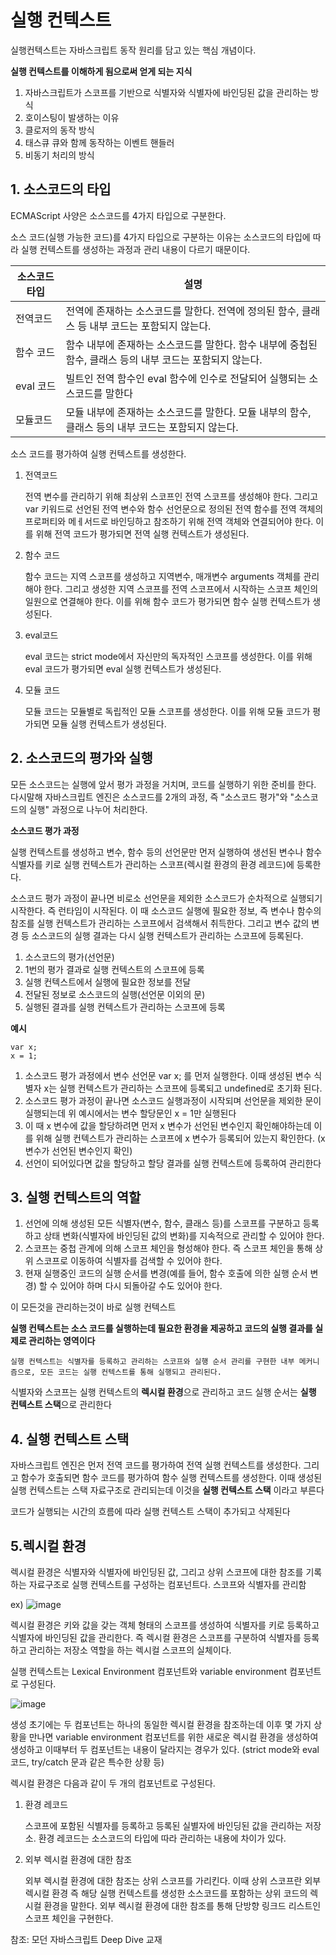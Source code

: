 # 실행 컨텍스트

 실행컨텍스트는 자바스크립트 동작 원리를 담고 있는 핵심 개념이다.

**실행 컨텍스트를 이해하게 됨으로써 얻게 되는 지식**

1. 자바스크립트가 스코프를 기반으로 식별자와 식별자에 바인딩된 값을 관리하는 방식
2. 호이스팅이 발생하는 이유
3. 클로저의 동작 방식
4. 태스큐 큐와 함께 동작하는 이벤트 핸들러
5. 비동기 처리의 방식



## 1. 소스코드의 타입

ECMAScript 사양은 소스코드를 4가지 타입으로 구분한다.

소스 코드(실행 가능한 코드)를 4가지 타입으로 구분하는 이유는 소스코드의 타입에 따라 실행 컨텍스트를 생성하는 과정과 관리 내용이 다르기 때문이다.

| 소스코드 타입 | 설명                                                         |
| ------------- | ------------------------------------------------------------ |
| 전역코드      | 전역에 존재하는 소스코드를 말한다. 전역에 정의된 함수, 클래스 등 내부 코드는 포함되지 않는다. |
| 함수 코드     | 함수 내부에 존재하는 소스코드를 말한다. 함수 내부에 중첩된 함수, 클래스 등의 내부 코드는 포함되지 않는다. |
| eval 코드     | 빌트인 전역 함수인 eval 함수에 인수로 전달되어 실행되는 소스코드를 말한다 |
| 모듈코드      | 모듈 내부에 존재하는 소스코드를 말한다. 모듈 내부의 함수, 클래스 등의 내부 코드는 포함되지 않는다. |

소스 코드를 평가하여 실행 컨텍스트를 생성한다.

1. 전역코드

    전역 변수를 관리하기 위해 최상위 스코프인 전역 스코프를 생성해야 한다. 그리고 var 키워드로 선언된 전역 변수와 함수 선언문으로 정의된 전역 함수를 전역 객체의 프로퍼티와 메ㅔ서드로 바인딩하고 참조하기 위해 전역 객체와 연결되어야 한다. 이를 위해 전역 코드가 평가되면 전역 실행 컨텍스트가 생성된다.

2. 함수 코드

   함수 코드는 지역 스코프를 생성하고 지역변수, 매개변수 arguments 객체를 관리해야 한다. 그리고 생성한 지역 스코프를 전역 스코프에서 시작하는 스코프 체인의 일원으로 연결해야 한다. 이를 위해 함수 코드가 평가되면 함수 실행 컨텍스트가 생성된다.

3. eval코드

   eval 코드는 strict mode에서 자신만의 독자적인 스코프를 생성한다. 이를 위해 eval 코드가 평가되면 eval 실행 컨텍스트가 생성된다.

4. 모듈 코드

   모듈 코드는 모듈별로 독립적인 모듈 스코프를 생성한다. 이를 위해 모듈 코드가 평가되면 모듈 실행 컨텍스트가 생성된다.



## 2. 소스코드의 평가와 실행

 모든 소스코드는 실행에 앞서 평가 과정을 거치며, 코드를 실행하기 위한 준비를 한다. 다시말해 자바스크립트 엔진은 소스코드를 2개의 과정, 즉 "소스코드 평가"와 "소스코드의 실행" 과정으로 나누어 처리한다.



**소스코드 평가 과정**

 실행 컨텍스트를 생성하고 변수, 함수 등의 선언문만 먼저 실행하여 생선된 변수나 함수 식별자를 키로 실행 컨텍스트가 관리하는 스코프(렉시컬 환경의 환경 레코드)에 등록한다.

소스코드 평가 과정이 끝나면 비로소 선언문을 제외한 소스코드가 순차적으로 실행되기 시작한다. 즉 런타임이 시작된다. 이 때 소스코드 실행에 필요한 정보, 즉 변수나 함수의 참조를 실행 컨텍스트가 관리하는 스코프에서 검색해서 취득한다. 그리고 변수 값의 변경 등 소스코드의 실행 결과는 다시 실행 컨텍스트가 관리하는 스코프에 등록된다.



1. 소스코드의 평가(선언문) 
2. 1번의 평가 결과로 실행 컨텍스트의 스코프에 등록
3. 실행 컨텍스트에서 실행에 필요한 정보를 전달
4. 전달된 정보로 소스코드의 실행(선언문 이외의 문)
5. 실행된 결과를 실행 컨텍스트가 관리하는 스코프에 등록



**예시**

```
var x;
x = 1;
```



1. 소스코드 평가 과정에서 변수 선언문 var x; 를 먼저 실행한다. 이때 생성된 변수 식별자 x는 실행 컨텍스트가 관리하는 스코프에 등록되고 undefined로 초기화 된다.
2. 소스코드 평가 과정이 끝나면 소스코드 실행과정이 시작되며 선언문을 제외한 문이 실행되는데 위 예시에서는 변수 할당문인 x = 1만 실행된다
3. 이 때 x 변수에 값을 할당하려면 먼저 x 변수가 선언된 변수인지 확인해야하는데 이를 위해 실행 컨텍스트가 관리하는 스코프에 x 변수가 등록되어 있는지 확인한다. (x 변수가 선언된 변수인지 확인)
4. 선언이 되어있다면 값을 할당하고 할당 결과를 실행 컨텍스트에 등록하여 관리한다



## 3. 실행 컨텍스트의 역할

1. 선언에 의해 생성된 모든 식별자(변수, 함수, 클래스 등)를 스코프를 구분하고 등록하고 상태 변화(식별자에 바인딩된 값의 변화)를 지속적으로 관리할 수 있어야 한다.
2. 스코프는 중첩 관계에 의해 스코프 체인을 형성해야 한다. 즉 스코프 체인을 통해 상위 스코프로 이동하여 식별자를 검색할 수 있어야 한다.
3. 현재 실행중인 코드의 실행 순서를 변경(예를 들어, 함수 호출에 의한 실행 순서 변경) 할 수 있어야 하며 다시 되돌아갈 수도 있어야 한다.

이 모든것을 관리하는것이 바로 실행 컨텍스트

**실행 컨텍스트는 소스 코드를 실행하는데 필요한 환경을 제공하고 코드의 실행 결과를 실제로 관리하는 영역이다**

```
실행 컨텍스트는 식별자를 등록하고 관리하는 스코프와 실행 순서 관리를 구현한 내부 메커니즘으로, 모든 코드는 실행 컨텍스트를 통해 실행되고 관리된다.
```

식별자와 스코프는 실행 컨텍스트의 **렉시컬 환경**으로 관리하고 코드 실행 순서는 **실행 컨텍스트 스택**으로 관리한다



## 4. 실행 컨텍스트 스택

자바스크립트 엔진은 먼저 전역 코드를 평가하여 전역 실행 컨텍스트를 생성한다. 그리고 함수가 호출되면 함수 코드를 평가하여 함수 실행 컨텍스트를 생성한다. 이때 생성된 실행 컨텍스트는 스택 자료구조로 관리되는데 이것을 **실행 컨텍스트 스택** 이라고 부른다

 코드가 실행되는 시간의 흐름에 따라 실행 컨텍스트 스택이 추가되고 삭제된다



## 5.렉시컬 환경

렉시컬 환경은 식별자와 식별자에 바인딩된 값, 그리고 상위 스코프에 대한 참조를 기록하는 자료구조로 실행 컨텍스트를 구성하는 컴포넌트다. 스코프와 식별자를 관리함

ex) ![image](https://user-images.githubusercontent.com/68668924/106260411-bc938180-6263-11eb-8462-44185ae757c2.png)

렉시컬 환경은 키와 값을 갖는 객체 형태의 스코프를 생성하여 식별자를 키로 등록하고 식별자에 바인딩된 값을 관리한다. 즉 렉시컬 환경은 스코프를 구분하여 식별자를 등록하고 관리하는 저장소 역할을 하는 렉시컬 스코프의 실체이다.



실행 컨텍스트는 Lexical Environment 컴포넌트와 variable environment 컴포넌트로 구성된다.

![image](https://user-images.githubusercontent.com/68668924/106260995-670ba480-6264-11eb-8f71-5e2ba698cc04.png)

생성 초기에는 두 컴포넌트는 하나의 동일한 렉시컬 환경을 참조하는데 이후 몇 가지 상황을 만나면 variable environment 컴포넌트를 위한 새로운 렉시컬 환경을 생성하여 생성하고 이때부터 두 컴포넌트는 내용이 달라지는 경우가 있다. (strict mode와 eval 코드, try/catch 문과 같은 특수한 상황 등)

렉시컬 환경은 다음과 같이 두 개의 컴포넌트로 구성된다.

1. 환경 레코드

   스코프에 포함된 식별자를 등록하고 등록된 실별자에 바인딩된 값을 관리하는 저장소. 환경 레코드는 소스코드의 타입에 따라 관리하는 내용에 차이가 있다.

2. 외부 렉시컬 환경에 대한 참조

    외부 렉시컬 환경에 대한 참조는 상위 스코프를 가리킨다. 이때 상위 스코프란 외부 렉시컬 환경 즉 해당 실행 컨텍스트를 생성한 소스코드를 포함하는 상위 코드의 렉시컬 환경을 말한다. 외부 렉시컬 환경에 대한 참조를 통해 단방향 링크드 리스트인 스코프 체인을 구현한다.





참조: 모던 자바스크립트 Deep Dive 교재